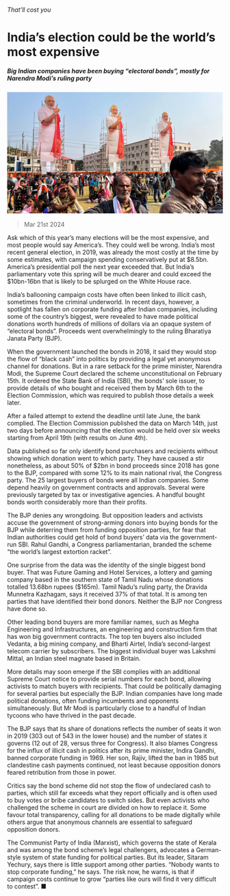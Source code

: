 ###### That’ll cost you

# India’s election could be the world’s most expensive 

##### Big Indian companies have been buying “electoral bonds”, mostly for Narendra Modi’s ruling party 

![image](images/20240323_ASP503.jpg) 

> Mar 21st 2024 

Ask which of this year’s many elections will be the most expensive, and most people would say America’s. They could well be wrong. India’s most recent general election, in 2019, was already the most costly at the time by some estimates, with campaign spending conservatively put at $8.5bn. America’s presidential poll the next year exceeded that. But India’s parliamentary vote this spring will be much dearer and could exceed the $10bn-16bn that is likely to be splurged on the White House race. 

India’s ballooning campaign costs have often been linked to illicit cash, sometimes from the criminal underworld. In recent days, however, a spotlight has fallen on corporate funding after Indian companies, including some of the country’s biggest, were revealed to have made political donations worth hundreds of millions of dollars via an opaque system of “electoral bonds”. Proceeds went overwhelmingly to the ruling Bharatiya Janata Party (BJP). 


When the government launched the bonds in 2018, it said they would stop the flow of “black cash” into politics by providing a legal yet anonymous channel for donations. But in a rare setback for the prime minister, Narendra Modi, the Supreme Court declared the scheme unconstitutional on February 15th. It ordered the State Bank of India (SBI), the bonds’ sole issuer, to provide details of who bought and received them by March 6th to the Election Commission, which was required to publish those details a week later. 

After a failed attempt to extend the deadline until late June, the bank complied. The Election Commission published the data on March 14th, just two days before announcing that the election would be held over six weeks starting from April 19th (with results on June 4th).

Data published so far only identify bond purchasers and recipients without showing which donation went to which party. They have caused a stir nonetheless, as about 50% of $2bn in bond proceeds since 2018 has gone to the BJP, compared with some 12% to its main national rival, the Congress party. The 25 largest buyers of bonds were all Indian companies. Some depend heavily on government contracts and approvals. Several were previously targeted by tax or investigative agencies. A handful bought bonds worth considerably more than their profits. 

The BJP denies any wrongdoing. But opposition leaders and activists accuse the government of strong-arming donors into buying bonds for the BJP while deterring them from funding opposition parties, for fear that Indian authorities could get hold of bond buyers’ data via the government-run SBI. Rahul Gandhi, a Congress parliamentarian, branded the scheme “the world’s largest extortion racket”.

One surprise from the data was the identity of the single biggest bond buyer. That was Future Gaming and Hotel Services, a lottery and gaming company based in the southern state of Tamil Nadu whose donations totalled 13.68bn rupees ($165m). Tamil Nadu’s ruling party, the Dravida Munnetra Kazhagam, says it received 37% of that total. It is among ten parties that have identified their bond donors. Neither the BJP nor Congress have done so.

Other leading bond buyers are more familiar names, such as Megha Engineering and Infrastructures, an engineering and construction firm that has won big government contracts. The top ten buyers also included Vedanta, a big mining company, and Bharti Airtel, India’s second-largest telecom carrier by subscribers. The biggest individual buyer was Lakshmi Mittal, an Indian steel magnate based in Britain. 

More details may soon emerge if the SBI complies with an additional Supreme Court notice to provide serial numbers for each bond, allowing activists to match buyers with recipients. That could be politically damaging for several parties but especially the BJP. Indian companies have long made political donations, often funding incumbents and opponents simultaneously. But Mr Modi is particularly close to a handful of Indian tycoons who have thrived in the past decade. 

The BJP says that its share of donations reflects the number of seats it won in 2019 (303 out of 543 in the lower house) and the number of states it governs (12 out of 28, versus three for Congress). It also blames Congress for the influx of illicit cash in politics after its prime minister, Indira Gandhi, banned corporate funding in 1969. Her son, Rajiv, lifted the ban in 1985 but clandestine cash payments continued, not least because opposition donors feared retribution from those in power. 

Critics say the bond scheme did not stop the flow of undeclared cash to parties, which still far exceeds what they report officially and is often used to buy votes or bribe candidates to switch sides. But even activists who challenged the scheme in court are divided on how to replace it. Some favour total transparency, calling for all donations to be made digitally while others argue that anonymous channels are essential to safeguard opposition donors. 

The Communist Party of India (Marxist), which governs the state of Kerala and was among the bond scheme’s legal challengers, advocates a German-style system of state funding for political parties. But its leader, Sitaram Yechury, says there is little support among other parties. “Nobody wants to stop corporate funding,” he says. The risk now, he warns, is that if campaign costs continue to grow “parties like ours will find it very difficult to contest”. ■



